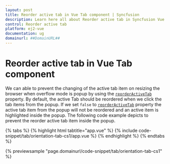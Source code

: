 ```yaml
---
layout: post
title: Reorder active tab in Vue Tab component | Syncfusion
description: Learn here all about Reorder active tab in Syncfusion Vue Tab component of Syncfusion Essential JS 2 and more.
control: Reorder active tab 
platform: ej2-vue
documentation: ug
domainurl: ##DomainURL##
---
```


# Reorder active tab in Vue Tab component

We can able to prevent the changing of the active tab item on resizing the browser when overflow mode is popup by using the [`reorderActiveTab`](https://ej2.syncfusion.com/vue/documentation/api/tab#reorderActiveTab) property. By default, the active Tab should be reordered when we click the tab items from the popup. If we set `false` to [`reorderActiveTab`](https://ej2.syncfusion.com/vue/documentation/api/tab#reorderActiveTab) property the active tab item from the popup will not be reordered and an active item is highlighted inside the popup. The following code example depicts to prevent the reorder active tab item inside the popup.

{% tabs %}
{% highlight html tabtitle="app.vue" %}
{% include code-snippet/tab/orientation-tab-cs1/app.vue %}
{% endhighlight %}
{% endtabs %}
        
{% previewsample "page.domainurl/code-snippet/tab/orientation-tab-cs1" %}